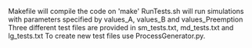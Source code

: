 Makefile will compile the code on 'make' 
RunTests.sh will run simulations with parameters specified by values_A, values_B and values_Preemption
Three different test files are provided in sm_tests.txt, md_tests.txt and lg_tests.txt
To create new test files use ProcessGenerator.py.
